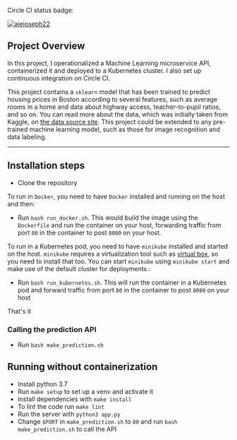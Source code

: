 Circle CI status badge: 

[![ajejoseph22](https://circleci.com/gh/ajejoseph22/supreme-funicular.svg?style=svg)](https://app.circleci.com/pipelines/github/ajejoseph22/supreme-funicular/)

## Project Overview

In this project, I operationalized a Machine Learning microservice API, containerized it and deployed to a Kubernetes cluster. I also set up continuous integration on Circle CI.

This project contains a `sklearn` model that has been trained to predict housing prices in Boston according to several features, such as average rooms in a home and data about highway access, teacher-to-pupil ratios, and so on. You can read more about the data, which was initially taken from Kaggle, on [the data source site](https://www.kaggle.com/c/boston-housing). This project could be extended to any pre-trained machine learning model, such as those for image recognition and data labeling.

---

## Installation steps
* Clone the repository

To run in `Docker`, you need to have `Docker` installed and running on the host and then:
* Run `bash run_docker.sh`. This would build the image using the `Dockerfile` and run the container on your host, forwarding traffic from port `80` in the container to post `8080` on your host.

To run in a Kubernetes pod, you need to have `minikube` installed and started on the host. `minikube` requires a virtualization tool such as [virtual box](https://www.virtualbox.org/), so you need to install that too. You can start `minikube` using `minikube start` and make use of the default cluster for deployments.:
* Run `bash run_kubernetes.sh`. This will run the container in a Kubernetes pod and forward traffic from port `80` in the container to post `8080` on your host 

That's it

### Calling the prediction API
* Run `bash make_prediction.sh`

## Running without containerization
* Install python 3.7
* Run `make setup` to set up a venv and activate it
* Install dependencies with `make install`
* To lint the code run `make lint`
* Run the server with `python3 app.py`
* Change `$PORT` in `make_prediction.sh` to `80`  and run `bash make_prediction.sh` to call the API

